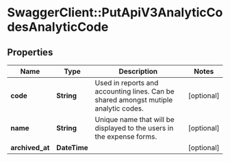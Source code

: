# SwaggerClient::PutApiV3AnalyticCodesAnalyticCode

## Properties
Name | Type | Description | Notes
------------ | ------------- | ------------- | -------------
**code** | **String** | Used in reports and accounting lines. Can be shared amongst mutiple analytic codes. | [optional] 
**name** | **String** | Unique name that will be displayed to the users in the expense forms. | [optional] 
**archived_at** | **DateTime** |  | [optional] 


